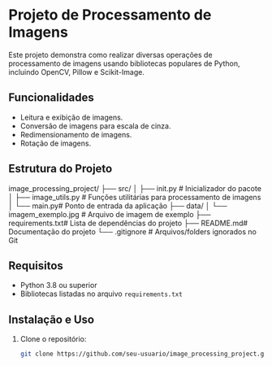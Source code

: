 # Projeto de Processamento de Imagens

Este projeto demonstra como realizar diversas operações de processamento de imagens usando bibliotecas populares de Python, incluindo OpenCV, Pillow e Scikit-Image.

## Funcionalidades

- Leitura e exibição de imagens.
- Conversão de imagens para escala de cinza.
- Redimensionamento de imagens.
- Rotação de imagens.

## Estrutura do Projeto

image_processing_project/ ├── src/ │ ├── init.py # Inicializador do pacote │ ├── image_utils.py # Funções utilitárias para processamento de imagens │ └── main.py# Ponto de entrada da aplicação ├── data/ │ └── imagem_exemplo.jpg # Arquivo de imagem de exemplo ├── requirements.txt# Lista de dependências do projeto ├── README.md# Documentação do projeto └── .gitignore # Arquivos/folders ignorados no Git


## Requisitos

- Python 3.8 ou superior
- Bibliotecas listadas no arquivo `requirements.txt`

## Instalação e Uso

1. Clone o repositório:
   ```bash
   git clone https://github.com/seu-usuario/image_processing_project.git
